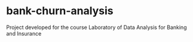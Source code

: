 # bank-churn-analysis
Project developed for the course Laboratory of Data Analysis for Banking and Insurance
